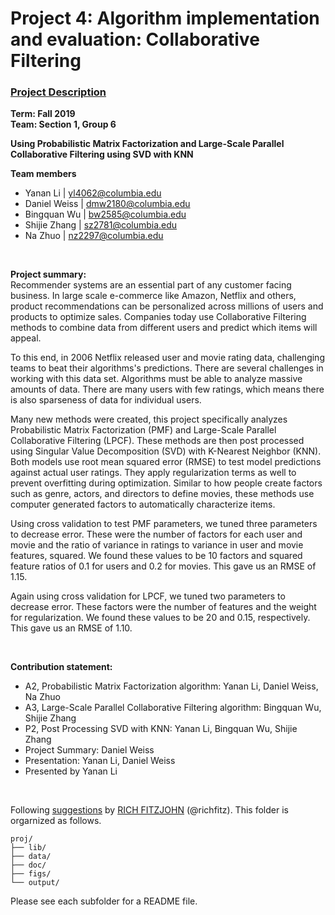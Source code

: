 # Project 4: Algorithm implementation and evaluation: Collaborative Filtering

### [Project Description](doc/project4_desc.md)

**Term: Fall 2019**<br>
**Team: Section 1, Group 6**

**Using Probabilistic Matrix Factorization and Large-Scale Parallel Collaborative Filtering using SVD with KNN**

**Team members**
  * Yanan Li | yl4062@columbia.edu
  * Daniel Weiss | dmw2180@columbia.edu
  * Bingquan Wu | bw2585@columbia.edu
  * Shijie Zhang | sz2781@columbia.edu
  * Na Zhuo | nz2297@columbia.edu
<br>

**Project summary:**<br>
Recommender systems are an essential part of any customer facing business. In large scale e-commerce like Amazon, Netflix and others, product recommendations can be personalized across millions of users and products to optimize sales. Companies today use Collaborative Filtering methods to combine data from different users and predict which items will appeal.

To this end, in 2006 Netflix released user and movie rating data, challenging teams to beat their algorithms's predictions. There are several challenges in working with this data set. Algorithms must be able to analyze massive amounts of data. There are many users with few ratings, which means there is also sparseness of data for individual users.

Many new methods were created, this project specifically analyzes Probabilistic Matrix Factorization (PMF) and Large-Scale Parallel Collaborative Filtering (LPCF). These methods are then post processed using Singular Value Decomposition (SVD) with K-Nearest Neighbor (KNN). Both models use root mean squared error (RMSE) to test model predictions against actual user ratings. They apply regularization terms as well to prevent overfitting during optimization. Similar to how people create factors such as genre, actors, and directors to define movies, these methods use computer generated factors to automatically characterize items.

Using cross validation to test PMF parameters, we tuned three parameters to decrease error. These were the number of factors for each user and movie and the ratio of variance in ratings to variance in user and movie features, squared. We found these values to be 10 factors and squared feature ratios of 0.1 for users and 0.2 for movies. This gave us an RMSE of 1.15.

Again using cross validation for LPCF, we tuned two parameters to decrease error. These factors were the number of features and the weight for regularization. We found these values to be 20 and 0.15, respectively. This gave us an RMSE of 1.10.
<p>&nbsp;</p>

**Contribution statement:**
* A2, Probabilistic Matrix Factorization algorithm: Yanan Li, Daniel Weiss, Na Zhuo<br>
* A3, Large-Scale Parallel Collaborative Filtering algorithm: Bingquan Wu, Shijie Zhang<br>
* P2, Post Processing SVD with KNN: Yanan Li, Bingquan Wu, Shijie Zhang<br>
* Project Summary: Daniel Weiss<br>
* Presentation: Yanan Li, Daniel Weiss<br>
* Presented by Yanan Li<br>
<br>

Following [suggestions](http://nicercode.github.io/blog/2013-04-05-projects/) by [RICH FITZJOHN](http://nicercode.github.io/about/#Team) (@richfitz). This folder is orgarnized as follows.

```
proj/
├── lib/
├── data/
├── doc/
├── figs/
└── output/
```

Please see each subfolder for a README file.


